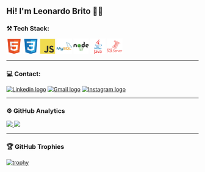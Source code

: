 ## Hi! I'm Leonardo Brito 👨‍💻

### ⚒️ Tech Stack:

<div>
    <img alt="HTML5 icon" height="40" width="40" src="https://raw.githubusercontent.com/devicons/devicon/master/icons/html5/html5-original.svg" />
    <img alt="CSS3 icon" height="40" width="40" src="https://raw.githubusercontent.com/devicons/devicon/master/icons/css3/css3-original.svg" />
    <img alt="JavaScript icon" height="40" width="40" src="https://raw.githubusercontent.com/devicons/devicon/master/icons/javascript/javascript-original.svg" />
    <img alt="MySQL icon" height="40" width="40" src="https://raw.githubusercontent.com/devicons/devicon/master/icons/mysql/mysql-original-wordmark.svg" />
    <img alt="NodeJS icon" height="40" width="40" src="https://raw.githubusercontent.com/devicons/devicon/master/icons/nodejs/nodejs-original-wordmark.svg" />
    <img alt="Java icon" height="40" width="40" src="https://raw.githubusercontent.com/devicons/devicon/master/icons/java/java-original-wordmark.svg" /> 
    <img alt="SQL server" height="40" width="40" src="https://raw.githubusercontent.com/devicons/devicon/master/icons/microsoftsqlserver/microsoftsqlserver-plain-wordmark.svg" />
</div>

---

### 💻 Contact:

<div>
    <a href="https://www.linkedin.com/in/leonardo-brito-de-oliveira/" target="_blank"><img alt ="Linkedin logo" src="https://img.shields.io/badge/LinkedIn-0077B5?style=for-the-badge&logo=linkedin&logoColor=white"></a>
    <a href="mailto:leonardo70177@gmail.com" target="_blank"><img alt ="Gmail logo" src="https://img.shields.io/badge/Gmail-D14836?style=for-the-badge&logo=gmail&logoColor=white"/></a>
    <a href="https://www.instagram.com/leozito.jpg/" target="_blank"><img alt ="Instagram logo" src="https://img.shields.io/badge/Instagram-E4405F?style=for-the-badge&logo=instagram&logoColor=white"/></a>    
</div>

---

### ⚙️ GitHub Analytics

<div>
    <a href="https://github.com/leobr1t0">
       <img height="145em" src="https://github-readme-stats.vercel.app/api?username=leobr1t0&show_icons=true&theme=tokyonight">
       <img height="145em" src="https://github-readme-stats.vercel.app/api/top-langs/?username=leobr1t0&theme=tokyonight&layout=compact&langs_count=8">
    </a>
</div>

---

### 🏆 GitHub Trophies

[![trophy](https://github-profile-trophy.vercel.app/?username=leobr1t0&theme=tokyonight)](https://github.com/leobr1t0/github-profile-trophy)

